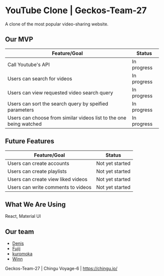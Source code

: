 # YouTube Clone | Geckos-Team-27

A clone of the most popular video-sharing website.

## Our MVP

 Feature/Goal | Status 
--------------|---------
 Call Youtube's API | In progress 
 Users can search for videos | In progress 
 Users can view requested video search query | In progress 
 Users can sort the search query by speified parameters | In progress 
 Users can choose from similar videos list to the one being watched | In progress 

## Future Features

 Feature/Goal | Status 
 -------------|-------
 Users can create accounts | Not yet started 
 Users can create playlists | Not yet started 
 Users can create view liked videos | Not yet started 
 Users can write comments to videos | Not yet started 

## What We Are Using
React, Material UI

## Our team

* [Denis](https://github.com/denibulkashvili)
* [Fujii](https://github.com/sujii)
* [kuromoka](https://github.com/kuromoka)
* [Winn](https://github.com/WinnLeong)

Geckos-Team-27 | Chingu Voyage-6 | https://chingu.io/
